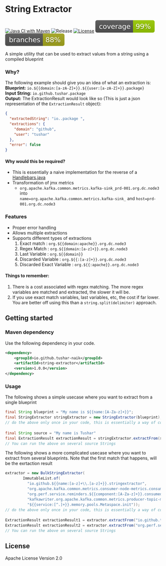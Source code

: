 # String Extractor 

[![Java CI with Maven](https://github.com/tushar-naik/string-extractor/actions/workflows/actions.yml/badge.svg)](https://github.com/tushar-naik/string-extractor/actions/workflows/actions.yml)
![Release](https://img.shields.io/maven-central/v/io.github.tushar-naik/string-extractor)
[![License](https://img.shields.io/github/license/tushar-naik/string-extractor)](https://github.com/tushar-naik/string-extractor/blob/main/LICENSE)
![Coverage](.github/badges/jacoco.svg)
![Coverage](.github/badges/branches.svg)

A simple utility that can be used to extract values from a string using a compiled blueprint

### Why?
The following example should give you an idea of what an extraction is:<br>
**Blueprint:** `io.${{domain:[a-zA-Z]+}}.${{user:[a-zA-Z]+}}.package}` <br>
**Input String:** `io.github.tushar.package` <br>
**Output:** The ExtractionResult would look like so (This is just a json representation of the `ExtractionResult` object): <br>
```json
{
  "extractedString": "io..package ",
  "extractions": {
    "domain": "github",
    "user": "tushar"
  },
  "error": false
}
```

#### Why would this be required?
- This is essentially a naive implementation for the reverse of a [Handlebars.java](https://github.com/jknack/handlebars.java)
- Transformation of jmx metrics
  - `org.apache.kafka.common.metrics.kafka-sink_prd-001.org.dc.node3` into <br> `name=org.apache.kafka.common.metrics.kafka-sink_` and `host=prd-001.org.dc.node3` 
     

### Features
- Proper error handling
- Allows multiple extractions
- Supports different types of extractions
    1. Exact match              : `org.${{domain:apache}}.org.dc.node3`
    2. Regex Match              : `org.${{domain:[a-z]+}}.org.dc.node3`
    3. Last Variable            : `org.${{domain}}`  
    4. Discarded Variable       : `org.${{:[a-z]+}}.org.dc.node3`
    5. Discarded Exact Variable : `org.${{:apache}}.org.dc.node3`

#### Things to remember:
1. There is a cost associated with regex matching. The more regex variables are matched and extracted, the slower it will be. 
2. If you use exact match variables, last variables, etc, the cost if far lower. You are better off using this than a `string.split(delimiter)` approach.

## Getting started
### Maven dependency
Use the following dependency in your code.
```xml
<dependency>
    <groupId>io.github.tushar-naik</groupId>
    <artifactId>string-extractor</artifactId>
    <version>1.0.0</version>
</dependency>
```

### Usage

The following shows a simple usecase where you want to extract from a single blueprint
```java
final String blueprint = "My name is ${{name:[A-Za-z]+}}";
final StringExtractor stringExtractor = new StringExtractor(blueprint); 
// do the above only once in your code, this is essentially a way of compiling the blueprint and the regexes involved

final String source = "My name is Tushar"
final ExtractionResult extractionResult = stringExtractor.extractFrom(source);
// You can run the above on several source Strings

```

The following shows a more complicated usecase where you want to extract from several blueprints. Note that the first match that happens, will be the exrtaction result
```java
extractor = new BulkStringExtractor(
        ImmutableList.of(
          "io.github.${{name:[a-z]+\\.[a-z]+}}.stringextractor",
          "org.apache.kafka.common.metrics.consumer-node-metrics.consumer-1.${{node:node-[0-9]+}}.outgoing-byte-rate",
          "org.perf.service.reminders.${{component:[A-Za-z]+}}.consumed.m5_rate",
          "kafkawriter.org.apache.kafka.common.metrics.producer-topic-metrics.kafka-sink_${{host:(stg|prd)-[a-z0-9]+.org.[a-z0-9]+}}.offerengine_source.record-send-total",
          "${{service:[^.]+}}.memory.pools.Metaspace.init")); 
// do the above only once in your code, this is essentially a way of compiling the blueprints and the regexes involved

ExtractionResult extractionResult1 = extractor.extractFrom("io.github.tushar.naik.stringextractor");
ExtractionResult extractionResult2 = extractor.extractFrom("org.perf.service.reminders.rabbitmq.consumed.m5_rate");
// You can run the above on several source Strings

```


## License
Apache License Version 2.0